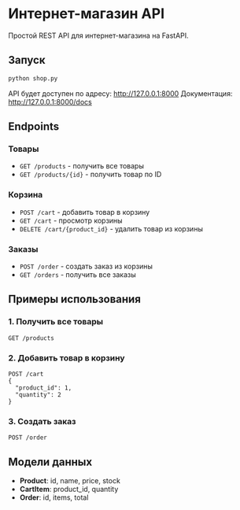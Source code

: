 # Интернет-магазин API

Простой REST API для интернет-магазина на FastAPI.

## Запуск

```bash
python shop.py
```

API будет доступен по адресу: http://127.0.0.1:8000
Документация: http://127.0.0.1:8000/docs

## Endpoints

### Товары
- `GET /products` - получить все товары
- `GET /products/{id}` - получить товар по ID

### Корзина
- `POST /cart` - добавить товар в корзину
- `GET /cart` - просмотр корзины
- `DELETE /cart/{product_id}` - удалить товар из корзины

### Заказы
- `POST /order` - создать заказ из корзины
- `GET /orders` - получить все заказы

## Примеры использования

### 1. Получить все товары
```
GET /products
```

### 2. Добавить товар в корзину
```
POST /cart
{
  "product_id": 1,
  "quantity": 2
}
```

### 3. Создать заказ
```
POST /order
```

## Модели данных

- **Product**: id, name, price, stock
- **CartItem**: product_id, quantity  
- **Order**: id, items, total